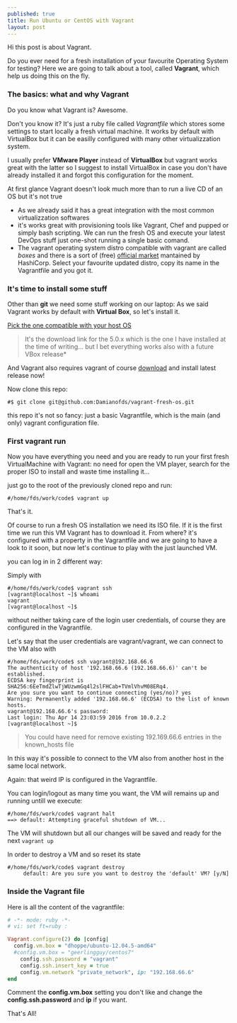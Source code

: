 ```yaml
---
published: true
title: Run Ubuntu or CentOS with Vagrant
layout: post
---
```

Hi this post is about Vagrant. 

Do you ever need for a fresh installation of your favourite Operating System for testing? Here we are going to talk about a tool, called **Vagrant**, which help us doing this on the fly.

### The basics: what and why Vagrant

Do you know what Vagrant is? 
Awesome.

Don't you know it? 
It's just a ruby file called *Vagrantfile* which stores some settings to start locally a fresh virtual machine. It works by default with VirtualBox but it can be easilly configured with many other virtualizzation system.

I usually prefer **VMware Player** instead of **VirtualBox** but vagrant works great with the latter so I suggest to install VirtualBox in case you don't have already installed it and forgot this configuration for the moment.

At first glance Vagrant doesn't look much more than to run a live CD of an OS but it's not true

* As we already said it has a great integration with the most common virtualizzation softwares
* it's works great with provisioning tools like Vagrant, Chef and pupped or simply bash scripting. We can run the fresh OS and execute your latest DevOps stuff just one-shot running a single basic comand.
* The vagrant operating system distro compatible with vagrant are called *boxes* and there is a sort of (free) [official market](https://atlas.hashicorp.com/boxes/search) mantained by HashiCorp. Select your favourite updated distro, copy its name in the Vagrantfile and you got it.

### It's time to install some stuff

Other than **git** we need some stuff working on our laptop:
As we said Vagrant works by default with **Virtual Box**, so let's install it. 

[Pick the one compatible with your host OS](https://www.virtualbox.org/wiki/Download_Old_Builds_5_0)
 
> It's the download link for the 5.0.x which is the one I have installed at the time of writing... but I bet everything works also with a future VBox release*

And Vagrant also requires vagrant of course [download](https://www.vagrantup.com/downloads.html) and install latest release now!

Now clone this repo:

~~~~~~~~~~~~~~~~
#$ git clone git@github.com:Damianofds/vagrant-fresh-os.git
~~~~~~~~~~~~~~~~~~~~~~~~

this repo it's not so fancy: just a basic Vagrantfile, which is the main (and only) vagrant configuration file.

### First vagrant run

Now you have everything you need and you are ready to run your first fresh VirtualMachine with Vagrant: no need for open the VM player, search for the proper ISO to install and waste time installing it...

just go to the root of the previously cloned repo and run:

~~~~~~~~~~~~~~~~
#/home/fds/work/code$ vagrant up
~~~~~~~~~~~~~~~~~~~~~~~~

That's it.

Of course to run a fresh OS installation we need its ISO file. If it is the first time we run this VM Vagrant has to download it. From where? it's configured with a property in the Vagrantfile and we are going to have a look to it soon, but now let's continue to play with the just launched VM.

you can log in in 2 different way:

Simply with

~~~~~~~~~~~~~~~~
#/home/fds/work/code$ vagrant ssh
[vagrant@localhost ~]$ whoami
vagrant
[vagrant@localhost ~]$
~~~~~~~~~~~~~~~~~~~~~~~~

without neither taking care of the login user credentials, of course they are configured in the Vagrantfile. 

Let's say that the user credentials are vagrant/vagrant, we can connect to the VM also with 


~~~~~~~~~~~~~~~~
#/home/fds/work/code$ ssh vagrant@192.168.66.6
The authenticity of host '192.168.66.6 (192.168.66.6)' can't be established.
ECDSA key fingerprint is SHA256:6EeTmdZlwTjWUzwmGq4l2slFHCab+TVmlVhvM08ERq4.
Are you sure you want to continue connecting (yes/no)? yes
Warning: Permanently added '192.168.66.6' (ECDSA) to the list of known hosts.
vagrant@192.168.66.6's password:
Last login: Thu Apr 14 23:03:59 2016 from 10.0.2.2
[vagrant@localhost ~]$
~~~~~~~~~~~~~~~~~~~~~~~~

> You could have need for remove existing 192.169.66.6 entries  in the known_hosts file

In this way it's possible to connect to the VM also from another host in the same local network.

Again: that weird IP is configured in the Vagrantfile. 

You can login/logout as many time you want, the VM will remains up and running untill we execute:

~~~~~~~~~~~~~~
#/home/fds/work/code$ vagrant halt
==> default: Attempting graceful shutdown of VM...
~~~~~~~~~~~~~~~~~~~

The VM will shutdown but all our changes will be saved and ready for the next `vagrant up` 

In order to destroy a VM and so reset its state

~~~~~~~~~~~~~~
#/home/fds/work/code$ vagrant destroy
     default: Are you sure you want to destroy the 'default' VM? [y/N]

~~~~~~~~~~~~~~~~~~~


### Inside the Vagrant file

Here is all the content of the vagrantfile:

~~~~~~~~~~~~~~~~~ruby
# -*- mode: ruby -*-
# vi: set ft=ruby :

Vagrant.configure(2) do |config|
  config.vm.box = "dhoppe/ubuntu-12.04.5-amd64"
  #config.vm.box = "geerlingguy/centos7"
    config.ssh.password = "vagrant"
    config.ssh.insert_key = true
    config.vm.network "private_network", ip: "192.168.66.6"
end
~~~~~~~~~~~~~~~~~~~~~~~~~~~

Comment the **config.vm.box** setting you don't like and change the **config.ssh.password** and **ip** if you want. 

That's All!